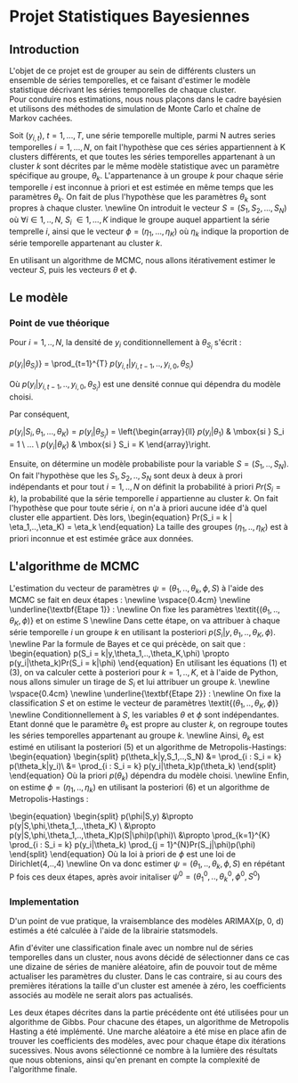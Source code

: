 # Projet Statistiques Bayesiennes

## Introduction

L'objet de ce projet est de grouper au sein de différents clusters un ensemble de séries temporelles, et ce faisant d'estimer le modèle statistique décrivant les séries temporelles de chaque cluster.  
Pour conduire nos estimations, nous nous plaçons dans le cadre bayésien et utilisons des méthodes de simulation de Monte Carlo et chaîne de Markov cachées.  

Soit ($y_{i,t}$), $t=1,...,T$, une série temporelle multiple, parmi N autres series temporelles $i=1,...,N$, on fait l'hypothèse que ces séries appartiennent à K clusters différents, et que toutes les séries temporelles appartenant à un cluster $k$ sont décrites par le même modèle statistique avec un paramètre spécifique au groupe, $\theta_k$. L'appartenance à un groupe $k$ pour chaque série temporelle $i$ est inconnue à priori et est estimée en même temps que les paramètres $\theta_k$. On fait de plus l'hypothèse que les paramètres $\theta_k$ sont propres à chaque cluster. 
\newline
On introduit le vecteur $S = (S_1,S_2,...,S_N)$ où $\forall i \in 1,..,N$, $S_i$ $\in 1,...,K$ indique le groupe auquel appartient la série temprelle $i$, ainsi que le vecteur $\phi = (\eta_1, ..., \eta_K)$ où $\eta_k$ indique la proportion de série temporelle appartenant au cluster $k$.  

En utilisant un algorithme de MCMC, nous allons itérativement estimer le vecteur $S$, puis les vecteurs $\theta$ et $\phi$.

## Le modèle
### Point de vue théorique

Pour $i = 1,..,N$, la densité de $y_i$ conditionnellement à $\theta_{S_i}$ s'écrit :

$p(y_i | \theta_{S_i})$} = \prod_{t=1}^{T} $p(y_{i,t}|y_{i,t-1},..,y_{i,0},\theta_{S_i})$

Où $p(y_i|y_{i,t-1},..,y_{i,0},\theta_{S_i})$ est une densité connue qui dépendra du modèle choisi.  

Par conséquent, 

$p(y_i | S_i, \theta_1,...,\theta_K) =  p(y_i | \theta_{S_i})$ = \left\{\begin{array}{ll}
  $p(y_i | \theta_{1})$   & \mbox{si } S_i = 1  \\
  ...                                         \\
  $p(y_i | \theta_{K})$   & \mbox{si } S_i = K
\end{array}\right.

Ensuite, on détermine un modèle probabiliste pour la variable $S = (S_1,..,S_N)$. On fait l'hypothèse que les $S_1, S_2,..,S_N$ sont deux à deux à prori indépendants et pour tout $i = 1,..,N$ on définit la probabilité à priori $Pr(S_i = k)$, la probabilité que la série temporelle $i$ appartienne au cluster $k$. On fait l'hypothèse que pour toute série $i$, on n'a à priori aucune idée d'à quel cluster elle appartient. Dès lors,
\begin{equation}
Pr(S_i = k | \eta_1,..,\eta_K) = \eta_k
\end{equation}
La taille des groupes $(\eta_1,..,\eta_K)$ est à priori inconnue et est estimée grâce aux données.

## L'algorithme de MCMC

L'estimation du vecteur de paramètres $\psi = (\theta_1,..,\theta_k,\phi,S)$ à l'aide des MCMC se fait en deux étapes :
\newline
\vspace{0.4cm} 
\newline
\underline{\textbf{Etape 1}} : 
\newline 
On fixe les paramètres \textit{$(\theta_1,..,\theta_K,\phi)$} et on estime S 
\newline
Dans cette étape, on va attribuer à chaque série temporelle $i$ un groupe $k$ en utilisant la posteriori $p(S_i|y,\theta_1,..,\theta_K,\phi)$.
\newline
Par la formule de Bayes et ce qui précède, on sait que :
\begin{equation}
p(S_i = k|y,\theta_1,..,\theta_K,\phi) \propto p(y_i|\theta_k)Pr(S_i = k|\phi)
\end{equation}
En utilisant les équations (1) et (3), on va calculer cette à posteriori pour $k = 1,..,K$, et à l'aide de Python, nous allons simuler un tirage de $S_i$ et lui attribuer un groupe $k$.
\newline
\vspace{0.4cm} 
\newline
\underline{\textbf{Etape 2}} : 
\newline 
On fixe la classification $S$ et on estime le vecteur de paramètres \textit{$(\theta_1,..,\theta_K,\phi)$}
\newline
Conditionnellement à $S$, les variables $\theta$ et $\phi$ sont indépendantes. Etant donné que le paramètre $\theta_k$ est propre au cluster $k$, on regroupe toutes les séries temporelles appartenant au groupe $k$.
\newline
Ainsi, $\theta_k$ est estimé en utilisant la posteriori (5) et un algorithme de Metropolis-Hastings:
\begin{equation}
    \begin{split}
        p(\theta_k|y,S_1,..,S_N) &= \prod_{i : S_i = k} p(\theta_k|y_i)\\
                                 &=  \prod_{i : S_i = k} p(y_i|\theta_k)p(\theta_k)
    \end{split}
\end{equation}
Où la priori $p(\theta_k)$ dépendra du modèle choisi.
\newline
Enfin, on estime $\phi = (\eta_1,..,\eta_k$) en utilisant la posteriori (6) et un algorithme de Metropolis-Hastings : 

\begin{equation}
    \begin{split}
        p(\phi|S,y) &\propto p(y|S,\phi,\theta_1,..,\theta_K) \\
                    &\propto p(y|S,\phi,\theta_1,..,\theta_K)p(S|\phi)p(\phi)\\
                    &\propto \prod_{k=1}^{K} \prod_{i : S_i = k} p(y_i|\theta_k) \prod_{j = 1}^{N}Pr(S_j|\phi)p(\phi)
    \end{split}
\end{equation}
Où la loi à priori de $\phi$ est une loi de Dirichlet(4,..,4)
\newline
On va donc estimer $\psi = (\theta_1,..,\theta_k,\phi,S)$ en répétant P fois ces deux étapes, après avoir initaliser $\psi^{0} = (\theta_1^{0},..,\theta_k^{0},\phi^{0},S^{0})$

### Implementation

D'un point de vue pratique, la vraisemblance des modèles ARIMAX(p, 0, d) estimés a été calculée à l'aide de la librairie statsmodels. 

Afin d'éviter une classification finale avec un nombre nul de séries temporelles dans un cluster, nous avons décidé de sélectionner dans ce cas une dizaine de séries de manière aléatoire, afin de pouvoir tout de même actualiser les paramètres du cluster. Dans le cas contraire, si au cours des premières itérations la taille d'un cluster est amenée à zéro, les coefficients associés au modèle ne serait alors pas actualisés.

Les deux étapes décrites dans la partie précédente ont été utilisées pour un algorithme de Gibbs. Pour chacune des étapes, un algorithme de Metropolis Hasting a été implémenté. Une marche aléatoire a été mise en place afin de trouver les coefficients des modèles, avec pour chaque étape dix itérations sucessives. Nous avons sélectionné ce nombre à la lumière des résultats que nous obtenions, ainsi qu'en prenant en compte la complexité de l'algorithme finale. 
